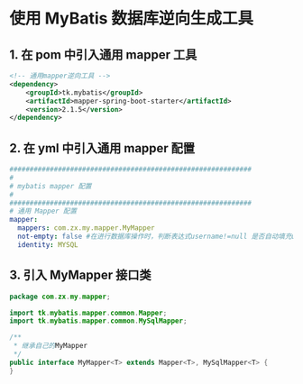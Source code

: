 # 使用 MyBatis 数据库逆向生成工具

## 1. 在 pom 中引入通用 mapper 工具
```xml
<!-- 通用mapper逆向工具 -->
<dependency>
    <groupId>tk.mybatis</groupId>
    <artifactId>mapper-spring-boot-starter</artifactId>
    <version>2.1.5</version>
</dependency>
```

## 2. 在 yml 中引入通用 mapper 配置
```yml
############################################################
#
# mybatis mapper 配置
#
############################################################
# 通用 Mapper 配置
mapper:
  mappers: com.zx.my.mapper.MyMapper
  not-empty: false #在进行数据库操作时，判断表达式username!=null 是否自动填充username！=""
  identity: MYSQL
```
  
## 3. 引入 MyMapper 接口类
```java
package com.zx.my.mapper;

import tk.mybatis.mapper.common.Mapper;
import tk.mybatis.mapper.common.MySqlMapper;

/**
 * 继承自己的MyMapper
 */
public interface MyMapper<T> extends Mapper<T>, MySqlMapper<T> {
}
```
